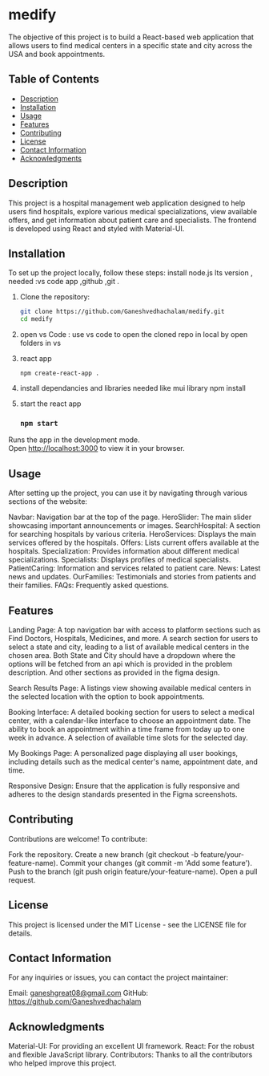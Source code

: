 # medify

The objective of this project is to build a React-based web application that allows users to find medical centers in a specific state and city across the USA and book appointments. 


## Table of Contents

- [Description](#description)
- [Installation](#installation)
- [Usage](#usage)
- [Features](#features)
- [Contributing](#contributing)
- [License](#license)
- [Contact Information](#contact-information)
- [Acknowledgments](#acknowledgments)

## Description

This project is a hospital management web application designed to help users find hospitals, explore various medical specializations, view available offers, and get information about patient care and specialists. The frontend is developed using React and styled with Material-UI.

## Installation

To set up the project locally, follow these steps:
install node.js lts version , needed :vs code app ,github ,git .

1. Clone the repository:
   ```bash
   git clone https://github.com/Ganeshvedhachalam/medify.git
   cd medify 

2. open vs Code :
    use vs code to open the cloned repo in local by open folders in vs 

3. react app
    ```terminal vs
    npm create-react-app .
4. install dependancies and libraries needed like mui library 
   npm install 
5. start the react app 
    ### `npm start`

Runs the app in the development mode.\
Open [http://localhost:3000](http://localhost:3000) to view it in your browser.

## Usage
After setting up the project, you can use it by navigating through various sections of the website:

Navbar: Navigation bar at the top of the page.
HeroSlider: The main slider showcasing important announcements or images.
SearchHospital: A section for searching hospitals by various criteria.
HeroServices: Displays the main services offered by the hospitals.
Offers: Lists current offers available at the hospitals.
Specialization: Provides information about different medical specializations.
Specialists: Displays profiles of medical specialists.
PatientCaring: Information and services related to patient care.
News: Latest news and updates.
OurFamilies: Testimonials and stories from patients and their families.
FAQs: Frequently asked questions.

## Features

Landing Page:
A top navigation bar with access to platform sections such as Find Doctors, Hospitals, Medicines, and more.
A search section for users to select a state and city, leading to a list of available medical centers in the chosen area.
Both State and City should have a dropdown where the options will be fetched from an api which is provided in the problem description.
And other sections as provided in the figma design.

Search Results Page:
A listings view showing available medical centers in the selected location with the option to book appointments.

Booking Interface:
A detailed booking section for users to select a medical center, with a calendar-like interface to choose an appointment date.
The ability to book an appointment within a time frame from today up to one week in advance.
A selection of available time slots for the selected day.

My Bookings Page:
A personalized page displaying all user bookings, including details such as the medical center's name, appointment date, and time.

Responsive Design:
Ensure that the application is fully responsive and adheres to the design standards presented in the Figma screenshots.


## Contributing
Contributions are welcome! To contribute:

Fork the repository.
Create a new branch (git checkout -b feature/your-feature-name).
Commit your changes (git commit -m 'Add some feature').
Push to the branch (git push origin feature/your-feature-name).
Open a pull request.

## License
This project is licensed under the MIT License - see the LICENSE file for details.

 ## Contact Information
For any inquiries or issues, you can contact the project maintainer:

Email: ganeshgreat08@gmail.com
GitHub: https://github.com/Ganeshvedhachalam

## Acknowledgments
Material-UI: For providing an excellent UI framework.
React: For the robust and flexible JavaScript library.
Contributors: Thanks to all the contributors who helped improve this project.
  


